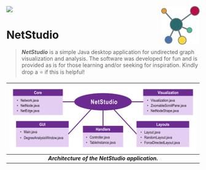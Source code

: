 <img src="https://img.shields.io/badge/Language-Java-orange.svg" style="zoom:100%;" /> <!--- <img src="https://visitor-badge.glitch.me/badge?page_id=carlga.NetStudio&right_color=red&left_text=Total%20Visits" alt="visitor badge"/> -->
<img src="src/gui/NetStudio.png"  width=100 align="right">

# NetStudio
> ***NetStudio*** is a simple Java desktop application for undirected graph visualization and analysis.
> The software was developed for fun and is provided as is for those learning and/or seeking for inspiration.
> Kindly drop a :star: if this is helpful!

| ![benchmark](./pics/app-design.png) |
|:--:|
| ***Architecture of the NetStudio application.*** |
